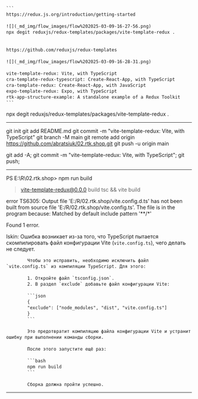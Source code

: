     ```
    https://redux.js.org/introduction/getting-started

    ![](_md_img/flow_images/flow%202025-03-09-16-27-56.png)
    npx degit reduxjs/redux-templates/packages/vite-template-redux .


    https://github.com/reduxjs/redux-templates

    ![](_md_img/flow_images/flow%202025-03-09-16-28-31.png)

    vite-template-redux: Vite, with TypeScript
    cra-template-redux-typescript: Create-React-App, with TypeScript
    cra-template-redux: Create-React-App, with JavaScript
    expo-template-redux: Expo, with TypeScript
    rtk-app-structure-example: A standalone example of a Redux Toolkit
    ```

npx degit reduxjs/redux-templates/packages/vite-template-redux .

-----------------------

git init
git add README.md
git commit -m "vite-template-redux: Vite, with TypeScript"
git branch -M main
git remote add origin https://github.com/abratsiuk/02.rtk.shop.git
git push -u origin main


git add -A; git commit -m "vite-template-redux: Vite, with TypeScript"; git push;

---------------------------
PS E:\R\02.rtk.shop> npm run build

> vite-template-redux@0.0.0 build
> tsc && vite build

error TS6305: Output file 'E:/R/02.rtk.shop/vite.config.d.ts' has not been built from source file 'E:/R/02.rtk.shop/vite.config.ts'.
  The file is in the program because:
    Matched by default include pattern '**/*'


Found 1 error.

Iskin:
            Ошибка возникает из-за того, что TypeScript пытается скомпилировать файл конфигурации Vite (`vite.config.ts`), чего делать не следует.

            Чтобы это исправить, необходимо исключить файл `vite.config.ts` из компиляции TypeScript. Для этого:

            1. Откройте файл `tsconfig.json`.
            2. В раздел `exclude` добавьте файл конфигурации Vite:

            ```json
            {
            "exclude": ["node_modules", "dist", "vite.config.ts"]
            }
            ```

            Это предотвратит компиляцию файла конфигурации Vite и устранит ошибку при выполнении команды сборки.

            После этого запустите ещё раз:

            ```bash
            npm run build
            ```

            Сборка должна пройти успешно.

-----------------------